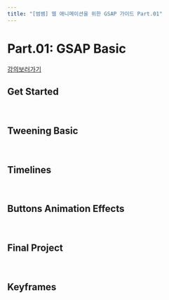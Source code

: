 ```yaml
---
title: "[범쌤] 웹 애니메이션을 위한 GSAP 가이드 Part.01"
---
```


# Part.01: GSAP Basic

[강의보러가기](https://www.inflearn.com/course/%EC%9B%B9-%EC%95%A0%EB%8B%88%EB%A7%A4%EC%9D%B4%EC%85%98-gsap-1/dashboard)


## Get Started

<br>

## Tweening Basic

<br>

## Timelines

<br>

## Buttons Animation Effects

<br>

## Final Project

<br>

## Keyframes 

<br>
